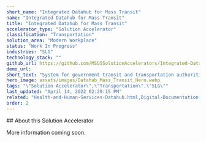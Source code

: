 ```yaml
---
short_name: "Integrated Datahub for Mass Transit"
name: "Integrated Datahub for Mass Transit"
title: "Integrated Datahub for Mass Transit"
accelerator_type: "Solution Accelerator"
classification: "Transportation"
solution_area: "Modern Workplace"
status: "Work In Progress"
industries: "SLG"
technology_stack: ""
github_url: https://github.com/MSUSSolutionAccelerators/Integrated-Datahub-for-Mass-Transit-Solution-Accelerator
demo_url: 
short_text: "System for government transit and transportation authorities to provide optimum transportation services to citizens"
hero_image: assets/images/Datahub_Mass_Transit_Hero.webp
tags: "\"Solution Accelerator\",\"Transportation\",\"SLG\""
last_updated: "April 14, 2022 02:29:15 PM"
related: "Health-and-Human-Services-Datahub.html,Digital-Documentation-Shipping-Industry.html"
order: 2
---
```

​​## About this Solution Accelerator

More information coming soon.
